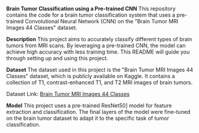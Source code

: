 **Brain Tumor Classification using a Pre-trained CNN**
This repository contains the code for a brain tumor classification system that uses a pre-trained Convolutional Neural Network (CNN) on the "Brain Tumor MRI Images 44 Classes" dataset.

**Description**
This project aims to accurately classify different types of brain tumors from MRI scans. By leveraging a pre-trained CNN, the model can achieve high accuracy with less training time. This README will guide you through setting up and using this project.

**Dataset**
The dataset used in this project is the "Brain Tumor MRI Images 44 Classes" dataset, which is publicly available on Kaggle. It contains a collection of T1, contrast-enhanced T1, and T2 MRI images of brain tumors.

Dataset Link: [Brain Tumor MRI Images 44 Classes](https://www.kaggle.com/datasets/fernando2rad/brain-tumor-mri-images-44c)

**Model**
This project uses a pre-trained ResNet50] model for feature extraction and classification. The final layers of the model were fine-tuned on the brain tumor dataset to adapt it to the specific task of tumor classification.
